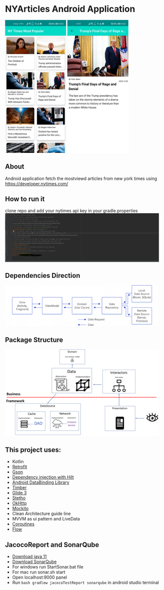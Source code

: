 # NYArticles Android Application

<p float="left">
<img src="screenshots/main.jpg" width = 200>
<img src="screenshots/details.jpg" width = 200>
</>

## About
Android application fetch the mostviewd articles from new york times using https://developer.nytimes.com/

## How to run it
clone repo and add your nytimes api key in your gradle.properties
<img src="screenshots/gradle.prop.PNG">


## Dependencies Direction
<img src="screenshots/clean-mvvm.png">


## Package Structure
<img src="screenshots/app_arch.png">

## This project uses:
- Kotlin
- [Retrofit](http://square.github.io/retrofit/)
- [Gson](https://github.com/google/gson)
- [Dependency injection with Hilt](https://developer.android.com/training/dependency-injection/hilt-android)
- [Android DataBinding Library](https://developer.android.com/topic/libraries/data-binding)
- [Timber](https://github.com/JakeWharton/timber)
- [Glide 3](https://github.com/bumptech/glide)
- [Stetho](http://facebook.github.io/stetho/)
- [OkHttp](https://square.github.io/okhttp/)
- [Mockito](https://site.mockito.org/)
- Clean Architecture guide line
- MVVM as ui pattern and LiveData
- [Coroutines](https://developer.android.com/kotlin/coroutines)
- [Flow](https://developer.android.com/kotlin/flow)

## JacocoReport and SonarQube
- [Download java 11](https://www.oracle.com/java/technologies/javase-jdk11-downloads.html)
- [Download SonarQube](https://www.sonarqube.org/downloads/)
- For windows run StartSonar.bat file
- For mac run sonar.sh start
- Open localhost:9000 panel
- Run ```bash gradlew jacocoTestReport sonarqube``` in android studio terminal

